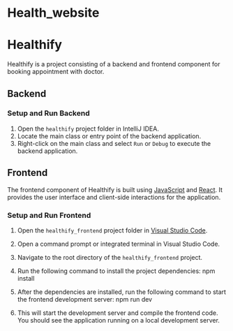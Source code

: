 # Health_website
# Healthify

Healthify is a project consisting of a backend and frontend component for booking appointment with doctor.

## Backend



### Setup and Run Backend

1. Open the `healthify` project folder in IntelliJ IDEA.
2. Locate the main class or entry point of the backend application.
3. Right-click on the main class and select `Run` or `Debug` to execute the backend application.

## Frontend

The frontend component of Healthify is built using [JavaScript](https://www.javascript.com/) and [React](https://reactjs.org/). It provides the user interface and client-side interactions for the application.

### Setup and Run Frontend

1. Open the `healthify_frontend` project folder in [Visual Studio Code](https://code.visualstudio.com/).
2. Open a command prompt or integrated terminal in Visual Studio Code.
3. Navigate to the root directory of the `healthify_frontend` project.
4. Run the following command to install the project dependencies:
npm install
5. After the dependencies are installed, run the following command to start the frontend development server:
npm run dev

6. This will start the development server and compile the frontend code. You should see the application running on a local development server.
